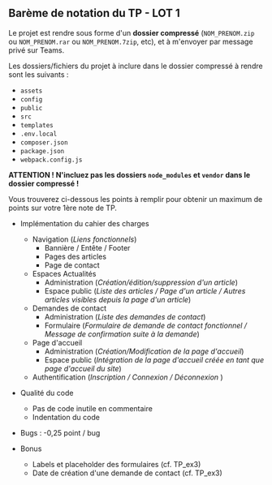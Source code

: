 ## Barème de notation du TP - LOT 1  

Le projet est rendre sous forme d'un **dossier compressé** (`NOM_PRENOM.zip` ou `NOM_PRENOM.rar` ou `NOM_PRENOM.7zip`, etc), et à m'envoyer par message privé sur Teams. 

Les dossiers/fichiers du projet à inclure dans le dossier compressé à rendre sont les suivants : 
* `assets`
* `config`
* `public`
* `src`
* `templates`
* `.env.local`
* `composer.json`
* `package.json`
* `webpack.config.js`

**ATTENTION ! N'incluez pas les dossiers `node_modules` et `vendor` dans le dossier compressé !**

Vous trouverez ci-dessous les points à remplir pour obtenir un maximum de points sur votre 1ère note de TP.

* Implémentation du cahier des charges
    * Navigation (_Liens fonctionnels_) 
        +   Bannière / Entête / Footer
        +   Pages des articles
        +   Page de contact
    * Espaces Actualités
        - Administration (_Création/édition/suppression d'un article_)
        - Espace public (_Liste des articles / Page d'un article / Autres articles visibles depuis la page d'un article_)
    * Demandes de contact
        - Administration (_Liste des demandes de contact_)
        - Formulaire (_Formulaire de demande de contact fonctionnel / Message de confirmation suite à la demande_)
    * Page d'accueil
        - Administration (_Création/Modification de la page d'accueil_)
        - Espace public (_Intégration de la page d'accueil créée en tant que page d'accueil du site_)
    * Authentification (_Inscription / Connexion / Déconnexion_ )

* Qualité du code
    - Pas de code inutile en commentaire
    - Indentation du code
* Bugs : -0,25 point / bug
* Bonus
    - Labels et placeholder des formulaires (cf. TP_ex3)
    - Date de création d'une demande de contact (cf. TP_ex3)
